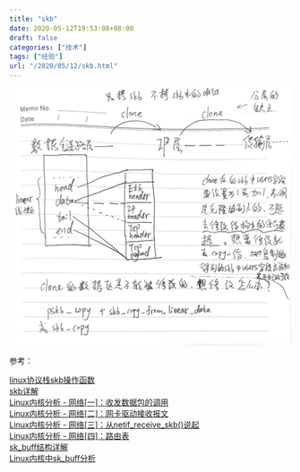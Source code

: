 ```yaml
---
title: "skb"
date: 2020-05-12T19:53:08+08:00
draft: false
categories: ["技术"]
tags: ["经验"]
url: "/2020/05/12/skb.html"
---
```






![](/images/skb.jpg)







参考：

[linux协议栈skb操作函数](https://www.cnblogs.com/x_wukong/p/5924484.html)   
[skb详解](http://blog.chinaunix.net/uid-30186870-id-5111003.html)  
[Linux内核分析 - 网络[一]：收发数据包的调用](https://www.linuxidc.com/Linux/2011-05/36063.htm)  
[Linux内核分析 - 网络[二]：网卡驱动接收报文](https://www.linuxidc.com/Linux/2011-05/36064.htm)   
[Linux内核分析 - 网络[三]：从netif_receive_skb()说起](https://www.linuxidc.com/Linux/2011-05/36065.htm)  
[Linux内核分析 - 网络[四]：路由表](https://www.linuxidc.com/Linux/2011-05/36065.htm)  
[sk_buff结构详解](https://wenku.baidu.com/view/2afec1fbaef8941ea76e05ff.html)  
[Linux内核中sk_buff分析](https://www.linuxidc.com/Linux/2011-07/39163.htm)